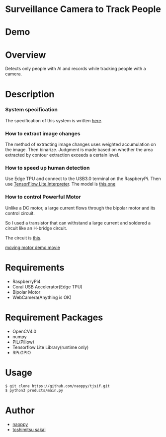 Surveillance Camera to Track People
====

# Demo


# Overview
Detects only people with AI and records while tracking people with a camera.

# Description
### System specification
The specification of this system is written [here](tjsif_flowchart.svg).

### How to extract image changes
The method of extracting image changes uses weighted accumulation on the image. Then binarize.
Judgment is made based on whether the area extracted by contour extraction exceeds a certain level.

### How to speed up human detection
Use Edge TPU and connect to the USB3.0 terminal on the RaspberyPi.
Then use [TensorFlow Lite Interpreter](https://www.tensorflow.org/lite/guide/python).
The model is [this one](all_models/mobilenet_ssd_v2_coco_quant_postprocess_edgetpu.tflite)

### How to control Powerful Motor
Unlike a DC motor, a large current flows through the bipolar motor and its control circuit.

So I used a transistor that can withstand a large current and soldered a circuit like an H-bridge circuit.

The circuit is [this]().

[moving motor demo movie](https://twitter.com/NaoppyJ/status/1207291789524160515?s=19)

# Requirements
- RaspberryPi4
- Coral USB Accelerator(Edge TPU)
- Bipolar Motor
- WebCamera(Anything is OK)

# Requirement Packages
- OpenCV4.0
- numpy
- PIL(Pillow)
- Tensorflow Lite Library(runtime only)
- RPi.GPIO

# Usage
```bash
$ git clone https://github.com/naoppy/tjsif.git
$ python3 products/main.py
```

# Author
- [naoppy](https://github.com/naoppy)
- [toshimitsu sakai](https://github.com/sakai36)
